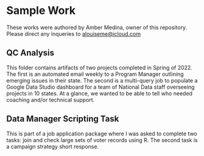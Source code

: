 # Sample Work
These works were authored by Amber Medina, owner of this repository. Please direct any inqueries to [alouiseme@icloud.com](mailto:alouiseme@icloud.com?subject=GitRepo%20Sample%20Works)

## QC Analysis
This folder contains artifacts of two projects completed in Spring of 2022. The first is an automated email weekly to a Program Manager outlining emerging issues in their state. 
The second is a multi-query job to populate a Google Data Studio dashboard for a team of National Data staff overseeing projects in 10 states. At a glance, we wanted to be able to tell who needed coaching and/or technical support.

## Data Manager Scripting Task
This is part of a job application package where I was asked to complete two tasks: join and check large sets of voter records using R. The second task is a campaign strategy short response.
